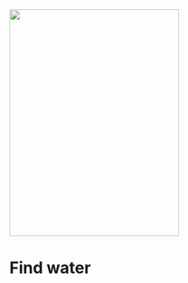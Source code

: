 
<img src= https://github.com/RAM6IOS/Find-water/assets/58077232/07ea2649-36e9-442d-b021-b34077912c5a width="300" height="400"/>

# Find water

